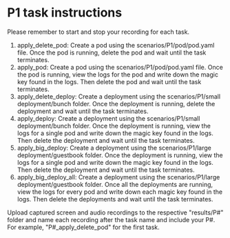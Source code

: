 # P1 task instructions

Please remember to start and stop your recording for each task.

1. apply_delete_pod: Create a pod using the scenarios/P1/pod/pod.yaml file. Once the pod is running, delete the pod and wait until the task terminates.
2. apply_pod: Create a pod using the scenarios/P1/pod/pod.yaml file. Once the pod is running, view the logs for the pod and write down the magic key found in the logs. Then delete the pod and wait until the task terminates.
3. apply_delete_deploy: Create a deployment using the scenarios/P1/small deployment/bunch folder. Once the deployment is running, delete the deployment and wait until the task terminates.
4. apply_deploy: Create a deployment using the scenarios/P1/small deployment/bunch folder. Once the deployment is running, view the logs for a single pod and write down the magic key found in the logs. Then delete the deployment and wait until the task terminates.
5. apply_big_deploy: Create a deployment using the scenarios/P1/large deployment/guestbook folder. Once the deployment is running, view the logs for a single pod and write down the magic key found in the logs. Then delete the deployment and wait until the task terminates.
6. apply_big_deploy_all: Create a deployment using the scenarios/P1/large deployment/guestbook folder. Once all the deployments are running, view the logs for every pod and write down each magic key found in the logs. Then delete the deployments and wait until the task terminates.

Upload captured screen and audio recordings to the respective "results/P#" folder and name each recording after the task name and include your P#. For example, "P#_apply_delete_pod" for the first task.
